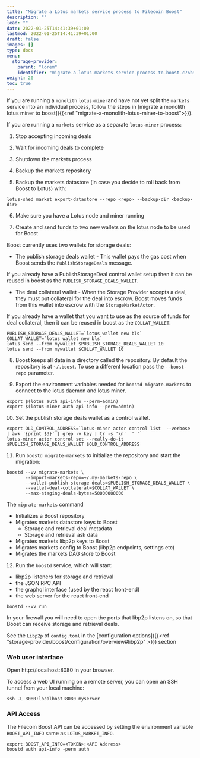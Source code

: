 ```yaml
---
title: "Migrate a Lotus markets service process to Filecoin Boost"
description: ""
lead: ""
date: 2022-01-25T14:41:39+01:00
lastmod: 2022-01-25T14:41:39+01:00
draft: false
images: []
type: docs
menu:
  storage-provider:
    parent: "lorem"
    identifier: "migrate-a-lotus-markets-service-process-to-boost-c76b99e7a40864db3595d2274b7529f4"
weight: 20
toc: true
---
```


If you are running a `monolith` `lotus-miner`and have not yet split the `markets` service into an individual process, follow the steps in [migrate a monolith lotus miner to boost]({{<ref "migrate-a-monolith-lotus-miner-to-boost">}}).


If you are running a `markets` service as a separate `lotus-miner` process:

1. Stop accepting incoming deals

1. Wait for incoming deals to complete

1. Shutdown the markets process

1. Backup the markets repository

1. Backup the markets datastore (in case you decide to roll back from Boost to Lotus) with:
```
lotus-shed market export-datastore --repo <repo> --backup-dir <backup-dir>
```
6. Make sure you have a Lotus node and miner running

1. Create and send funds to two new wallets on the lotus node to be used for Boost

Boost currently uses two wallets for storage deals:

* The publish storage deals wallet - This wallet pays the gas cost when Boost sends the `PublishStorageDeals` message.

If you already have a PublishStorageDeal control wallet setup then it can be reused in boost as the `PUBLISH_STORAGE_DEALS_WALLET`.

* The deal collateral wallet - When the Storage Provider accepts a deal, they must put collateral for the deal into escrow. Boost moves funds from this wallet into escrow with the `StorageMarketActor`.

If you already have a wallet that you want to use as the source of funds for deal collateral, then it can be reused in boost as the `COLLAT_WALLET`.

```
PUBLISH_STORAGE_DEALS_WALLET=`lotus wallet new bls`
COLLAT_WALLET=`lotus wallet new bls`
lotus send --from mywallet $PUBLISH_STORAGE_DEALS_WALLET 10
lotus send --from mywallet $COLLAT_WALLET 10
```

8. Boost keeps all data in a directory called the repository. By default the repository is at `~/.boost`. To use a different location pass the `--boost-repo` parameter.

9. Export the environment variables needed for `boostd migrate-markets` to connect to the lotus daemon and lotus miner.

```
export $(lotus auth api-info --perm=admin)
export $(lotus-miner auth api-info --perm=admin)
```

10. Set the publish storage deals wallet as a control wallet.

```
export OLD_CONTROL_ADDRESS=`lotus-miner actor control list  --verbose | awk '{print $3}' | grep -v key | tr -s '\n'  ' '`
lotus-miner actor control set --really-do-it $PUBLISH_STORAGE_DEALS_WALLET $OLD_CONTROL_ADDRESS
```

11. Run `boostd migrate-markets` to initialize the repository and start the migration:

```
boostd --vv migrate-markets \
       --import-markets-repo=~/.my-markets-repo \
       --wallet-publish-storage-deals=$PUBLISH_STORAGE_DEALS_WALLET \
       --wallet-deal-collateral=$COLLAT_WALLET \
       --max-staging-deals-bytes=50000000000
```

The `migrate-markets` command

* Initializes a Boost repository
* Migrates markets datastore keys to Boost
  * Storage and retrieval deal metadata
  * Storage and retrieval ask data
* Migrates markets libp2p keys to Boost
* Migrates markets config to Boost (libp2p endpoints, settings etc)
* Migrates the markets DAG store to Boost

12. Run the `boostd` service, which will start:

* libp2p listeners for storage and retrieval
* the JSON RPC API
* the graphql interface (used by the react front-end)
* the web server for the react front-end

```
boostd --vv run
```

In your firewall you will need to open the ports that libp2p listens on, so that Boost can receive storage and retrieval deals.

See the `Libp2p` of `config.toml` in the [configuration options]({{<ref "storage-provider/boost/configuration/overview#libp2p" >}}) section 

### Web user interface

Open http://localhost:8080 in your browser.


To access a web UI running on a remote server, you can open an SSH tunnel from your local machine:

```
ssh -L 8080:localhost:8080 myserver
```


### API Access

The Filecoin Boost API can be accessed by setting the environment variable `BOOST_API_INFO` same as `LOTUS_MARKET_INFO`.&#x20;

```
export BOOST_API_INFO=<TOKEN>:<API Address>
boostd auth api-info -perm auth
```
